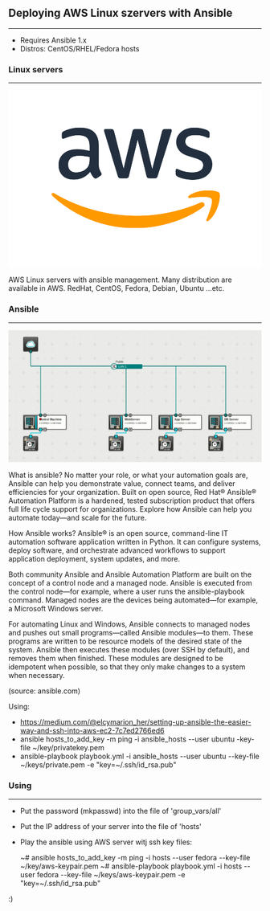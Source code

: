 ## Deploying AWS Linux szervers with Ansible
--------------------------------------------

- Requires Ansible 1.x
- Distros: CentOS/RHEL/Fedora hosts


### Linux servers
-----------------

![Alt text](images/aws.png "AWS")

AWS Linux servers with ansible management.
Many distribution are available in AWS.
RedHat, CentOS, Fedora, Debian, Ubuntu ...etc.


### Ansible
-----------

![Alt text](images/ansible.png "Ansible")

What is ansible?
No matter your role, or what your automation goals are, Ansible can help you demonstrate value, connect teams,
and deliver efficiencies for your organization. Built on open source, Red Hat® Ansible® Automation Platform is a hardened,
tested subscription product that offers full life cycle support for organizations.
Explore how Ansible can help you automate today—and scale for the future.

How Ansible works?
Ansible® is an open source, command-line IT automation software application written in Python.
It can configure systems, deploy software, and orchestrate advanced workflows to support application deployment, system updates, and more.

Both community Ansible and Ansible Automation Platform are built on the concept of a control node and a managed node.
Ansible is executed from the control node—for example, where a user runs the ansible-playbook command.
Managed nodes are the devices being automated—for example, a Microsoft Windows server.

For automating Linux and Windows, Ansible connects to managed nodes and pushes out small programs—called Ansible modules—to them.
These programs are written to be resource models of the desired state of the system.
Ansible then executes these modules (over SSH by default), and removes them when finished.
These modules are designed to be idempotent when possible, so that they only make changes to a system when necessary.


(source: ansible.com)


Using:
 - https://medium.com/@elcymarion_her/setting-up-ansible-the-easier-way-and-ssh-into-aws-ec2-7c7ed2766ed6
 - ansible hosts_to_add_key -m ping -i ansible_hosts --user ubuntu -key-file ~/key/privatekey.pem
 - ansible-playbook playbook.yml -i ansible_hosts --user ubuntu --key-file ~/keys/private.pem -e "key=~/.ssh/id_rsa.pub"


### Using
---------

 - Put the password (mkpasswd) into the file of 'group_vars/all'
 - Put the IP address of your server into the file of 'hosts'
 - Play the ansible using AWS server witj ssh key files:

   ~# ansible hosts_to_add_key -m ping -i hosts --user fedora --key-file ~/key/aws-keypair.pem
   ~# ansible-playbook playbook.yml -i hosts --user fedora --key-file ~/keys/aws-keypair.pem -e "key=~/.ssh/id_rsa.pub"

:)
